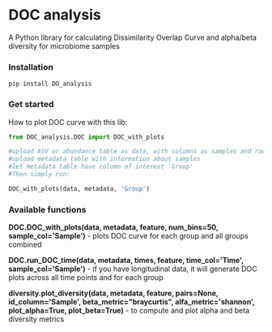 # DOC analysis
A Python library for calculating Dissimilarity Overlap Curve and alpha/beta diversity for microbiome samples
### Installation
```
pip install DO_analysis
```

### Get started
How to plot DOC curve with this lib:

``` Python
from DOC_analysis.DOC import DOC_with_plots

#upload ASV or abundance table as data, with columns as samples and rows as taxa
#upload metadata table with information about samples
#let metadata table have column of interest 'Group'
#Then simply run:

DOC_with_plots(data, metadata, 'Group')
```

### Available functions

**DOC.DOC_with_plots(data, metadata, feature, num_bins=50, sample_col='Sample')** - plots DOC curve for each group and all groups combined

**DOC.run_DOC_time(data, metadata, times, feature, time_col='Time', sample_col='Sample')** - if you have longitudinal data, it will generate DOC plots across all time points and for each group

**diversity.plot_diversity(data, metadata, feature, pairs=None, id_column='Sample', beta_metric="braycurtis", alfa_metric='shannon', plot_alpha=True, plot_beta=True)** - to compute and plot alpha and beta diversity metrics
